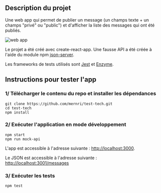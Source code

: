 ## Description du projet

Une web app qui permet de publier un message (un champs texte + un champs "privé" ou "public") et d'afficher la liste des messages qui ont été publiés.

![web app](https://i.ibb.co/N6HPdTc/Capture-d-e-cran-2019-06-19-a-12-17-29.png)

Le projet a été créé avec create-react-app.
Une fausse API a été créée à l'aide du module npm [json-server](https://www.npmjs.com/package/json-server).

Les frameworks de tests utilisés sont [Jest](https://jestjs.io/r) et [Enzyme](https://airbnb.io/enzyme/).

## Instructions pour tester l'app

### 1/ Télécharger le contenu du repo et installer les dépendances 
~~~~
git clone https://github.com/mernri/test-tech.git
cd test-tech
npm install
~~~~

### 2/ Exécuter l'application en mode développement 
~~~~
npm start
npm run mock-api
~~~~


L'app est accessible à l'adresse suivante : [http://localhost:3000](http://localhost:3000).

Le JSON est accessible à l'adresse suivante : [http://localhost:3001/messages](http://localhost:3001/messages) 


### 3/ Exécuter les tests 
```
npm test
```
